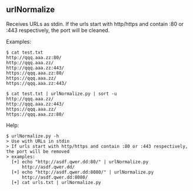 ## urlNormalize

Receives URLs as stdin. If the urls start with http/https and contain :80 or :443 respectively, the port will be cleaned.

Examples:
```
$ cat test.txt
http://qqq.aaa.zz:80/
http://qqq.aaa.zz/
http://qqq.aaa.zz:443/
https://qqq.aaa.zz:80/
https://qqq.aaa.zz/
https://qqq.aaa.zz:443/

$ cat test.txt | urlNormalize.py | sort -u
http://qqq.aaa.zz/
http://qqq.aaa.zz:443/
https://qqq.aaa.zz/
https://qqq.aaa.zz:80/
```

Help:
```
$ urlNormalize.py -h
> Use with URLs in stdin
> If urls start with http/https and contain :80 or :443 respectively, the port will be removed
> examples:
  [+] echo "http://asdf.qwer.dd:80/" | urlNormalize.py
      http://asdf.qwer.dd/
  [+] echo "http://asdf.qwer.dd:8080/" | urlNormalize.py
      http://asdf.qwer.dd:8080/
  [+] cat urls.txt | urlNormalize.py
```